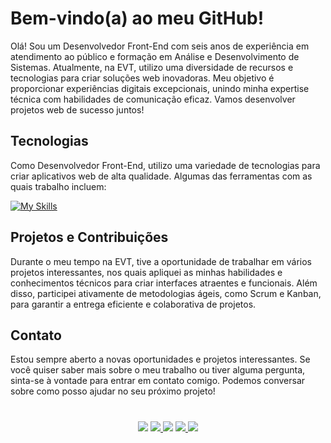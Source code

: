 # Bem-vindo(a) ao meu GitHub!

Olá! Sou um Desenvolvedor Front-End com seis anos de experiência em atendimento ao público e formação em Análise e Desenvolvimento de Sistemas. Atualmente, na EVT, utilizo uma diversidade de recursos e tecnologias para criar soluções web inovadoras. Meu objetivo é proporcionar experiências digitais excepcionais, unindo minha expertise técnica com habilidades de comunicação eficaz. Vamos desenvolver projetos web de sucesso juntos!

## Tecnologias

Como Desenvolvedor Front-End, utilizo uma variedade de tecnologias para criar aplicativos web de alta qualidade. Algumas das ferramentas com as quais trabalho incluem:
         
[![My Skills](https://skillicons.dev/icons?i=html,css,js,ts,styledcomponents,react,mongo,git,azure)](https://skillicons.dev)

## Projetos e Contribuições

Durante o meu tempo na EVT, tive a oportunidade de trabalhar em vários projetos interessantes, nos quais apliquei as minhas habilidades e conhecimentos técnicos para criar interfaces atraentes e funcionais. Além disso, participei ativamente de metodologias ágeis, como Scrum e Kanban, para garantir a entrega eficiente e colaborativa de projetos.

## Contato

Estou sempre aberto a novas oportunidades e projetos interessantes. Se você quiser saber mais sobre o meu trabalho ou tiver alguma pergunta, sinta-se à vontade para entrar em contato comigo. Podemos conversar sobre como posso ajudar no seu próximo projeto!

#

<div align="center">
  <a href="https://www.linkedin.com/in/vitoralbergaria/" target="_blank"><img src="https://img.shields.io/badge/-LinkedIn-%230077B5?style=for-the-badge&logo=linkedin&logoColor=white" target="_blank"></a>
  <a href="https://bit.ly/3qzDRe3" target="_blank"><img src="https://img.shields.io/badge/WhatsApp-25D366?style=for-the-badge&logo=whatsapp&logoColor=white" target="_blank">
  <a href = "mailto:contato.soer@gmail.com"><img src="https://img.shields.io/badge/Gmail-D14836?style=for-the-badge&logo=gmail&logoColor=white" target="_blank"></a>
  <a href="https://discord.gg/et9Be2NJ" target="_blank"><img src="https://img.shields.io/badge/Discord-7289DA?style=for-the-badge&logo=discord&logoColor=white" target="_blank">
  <a href="https://figma.com/@VitorSoer" target="_blank"><img src="https://img.shields.io/badge/Figma-F24E1E?style=for-the-badge&logo=figma&logoColor=white" target="_blank">
</div>
